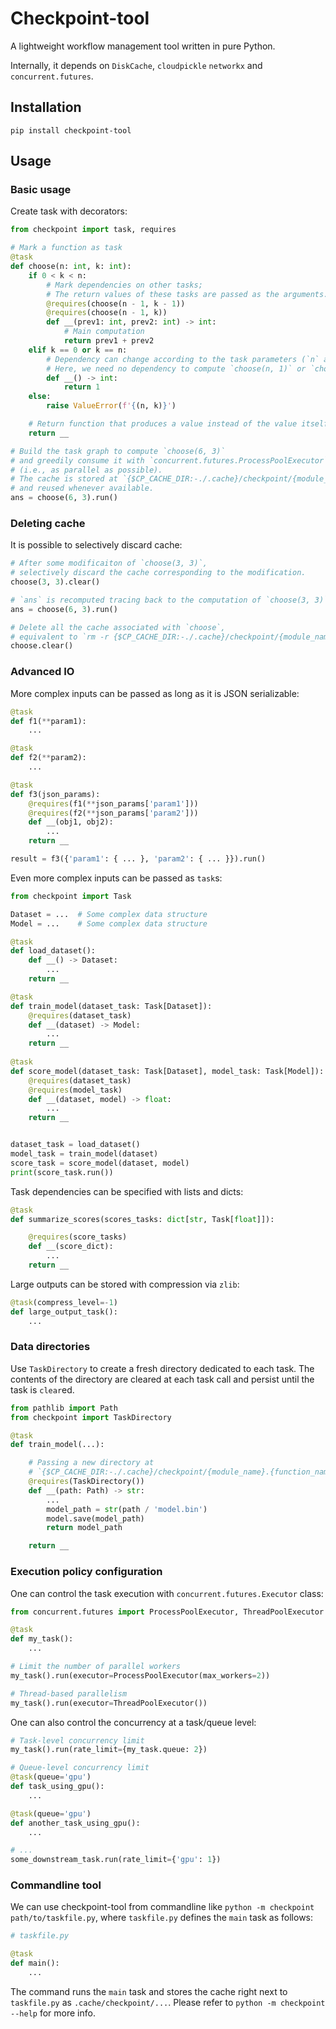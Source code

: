 # Checkpoint-tool

A lightweight workflow management tool written in pure Python.

Internally, it depends on `DiskCache`, `cloudpickle` `networkx` and `concurrent.futures`.


## Installation

```
pip install checkpoint-tool
```

## Usage

### Basic usage

Create task with decorators:
```python
from checkpoint import task, requires

# Mark a function as task
@task
def choose(n: int, k: int):
    if 0 < k < n:
        # Mark dependencies on other tasks;
        # The return values of these tasks are passed as the arguments.
        @requires(choose(n - 1, k - 1))
        @requires(choose(n - 1, k)) 
        def __(prev1: int, prev2: int) -> int:
            # Main computation
            return prev1 + prev2
    elif k == 0 or k == n:
        # Dependency can change according to the task parameters (`n` and `k`).
        # Here, we need no dependency to compute `choose(n, 1)` or `choose(n, n)`.
        def __() -> int:
            return 1
    else:
        raise ValueError(f'{(n, k)}')

    # Return function that produces a value instead of the value itself.
    return __

# Build the task graph to compute `choose(6, 3)`
# and greedily consume it with `concurrent.futures.ProcessPoolExecutor`
# (i.e., as parallel as possible).
# The cache is stored at `{$CP_CACHE_DIR:-./.cache}/checkpoint/{module_name}.{function_name}/...`
# and reused whenever available.
ans = choose(6, 3).run()
```

### Deleting cache

It is possible to selectively discard cache: 
```python
# After some modificaiton of `choose(3, 3)`,
# selectively discard the cache corresponding to the modification.
choose(3, 3).clear()

# `ans` is recomputed tracing back to the computation of `choose(3, 3)`.
ans = choose(6, 3).run()

# Delete all the cache associated with `choose`,
# equivalent to `rm -r {$CP_CACHE_DIR:-./.cache}/checkpoint/{module_name}.choose`.
choose.clear()            
```

### Advanced IO

More complex inputs can be passed as long as it is JSON serializable:
```python
@task
def f1(**param1):
    ...

@task
def f2(**param2):
    ...

@task
def f3(json_params):
    @requires(f1(**json_params['param1']))
    @requires(f2(**json_params['param2']))
    def __(obj1, obj2):
        ...
    return __

result = f3({'param1': { ... }, 'param2': { ... }}).run()
```

Even more complex inputs can be passed as `task`s:
```python
from checkpoint import Task

Dataset = ...  # Some complex data structure
Model = ...    # Some complex data structure

@task
def load_dataset():
    def __() -> Dataset:
        ...
    return __

@task
def train_model(dataset_task: Task[Dataset]):
    @requires(dataset_task)
    def __(dataset) -> Model:
        ...
    return __
    
@task
def score_model(dataset_task: Task[Dataset], model_task: Task[Model]):
    @requires(dataset_task)
    @requires(model_task)
    def __(dataset, model) -> float:
        ...
    return __


dataset_task = load_dataset()
model_task = train_model(dataset)
score_task = score_model(dataset, model)
print(score_task.run())
```

Task dependencies can be specified with lists and dicts:
```python
@task
def summarize_scores(scores_tasks: dict[str, Task[float]]):

    @requires(score_tasks)
    def __(score_dict):
        ...
    return __
```

Large outputs can be stored with compression via `zlib`:
```python
@task(compress_level=-1)
def large_output_task():
    ...
```

### Data directories

Use `TaskDirectory` to create a fresh directory dedicated to each task. The contents of the directory are cleared at each task call and persist until the task is `clear`ed.
```python
from pathlib import Path
from checkpoint import TaskDirectory

@task
def train_model(...):

    # Passing a new directory at
    # `{$CP_CACHE_DIR:-./.cache}/checkpoint/{module_name}.{function_name}/data/{cryptic_task_id}`
    @requires(TaskDirectory())
    def __(path: Path) -> str:
        ...
        model_path = str(path / 'model.bin')
        model.save(model_path)
        return model_path

    return __
```

### Execution policy configuration

One can control the task execution with `concurrent.futures.Executor` class:
```python
from concurrent.futures import ProcessPoolExecutor, ThreadPoolExecutor

@task
def my_task():
    ...

# Limit the number of parallel workers
my_task().run(executor=ProcessPoolExecutor(max_workers=2))

# Thread-based parallelism
my_task().run(executor=ThreadPoolExecutor())
```

One can also control the concurrency at a task/queue level:
```python
# Task-level concurrency limit
my_task().run(rate_limit={my_task.queue: 2})

# Queue-level concurrency limit
@task(queue='gpu')
def task_using_gpu():
    ...

@task(queue='gpu')
def another_task_using_gpu():
    ...

# ...
some_downstream_task.run(rate_limit={'gpu': 1})

```

### Commandline tool
We can use checkpoint-tool from commandline like `python -m checkpoint path/to/taskfile.py`, where `taskfile.py` defines the `main` task as follows:
```python
# taskfile.py

@task
def main():
    ...
```
The command runs the `main` task and stores the cache right next to `taskfile.py` as `.cache/checkpoint/...`.
Please refer to `python -m checkpoint --help` for more info.
